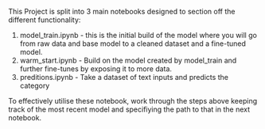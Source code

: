 This Project is split into 3 main notebooks designed to section off the different functionality:

1. model_train.ipynb - this is the initial build of the model where you will go from raw data and base model to a cleaned dataset and a fine-tuned model.
2. warm_start.ipynb - Build on the model created by model_train and further fine-tunes by exposing it to more data.
3. preditions.ipynb - Take a dataset of text inputs and predicts the category

To effectively utilise these notebook, work through the steps above keeping track of the most recent model and specifiying the path to that in the next notebook.
